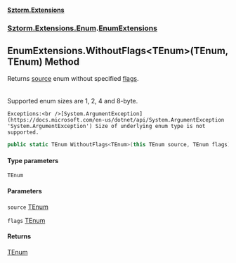 #### [Sztorm.Extensions](./index.md 'index')
### [Sztorm.Extensions.Enum](./Sztorm-Extensions-Enum.md 'Sztorm.Extensions.Enum').[EnumExtensions](./Sztorm-Extensions-Enum-EnumExtensions.md 'Sztorm.Extensions.Enum.EnumExtensions')
## EnumExtensions.WithoutFlags&lt;TEnum&gt;(TEnum, TEnum) Method
Returns [source](#Sztorm-Extensions-Enum-EnumExtensions-WithoutFlags-TEnum-(TEnum_TEnum)-source 'Sztorm.Extensions.Enum.EnumExtensions.WithoutFlags&lt;TEnum&gt;(TEnum, TEnum).source') enum without specified [flags](#Sztorm-Extensions-Enum-EnumExtensions-WithoutFlags-TEnum-(TEnum_TEnum)-flags 'Sztorm.Extensions.Enum.EnumExtensions.WithoutFlags&lt;TEnum&gt;(TEnum, TEnum).flags').  
<br />  
Supported enum sizes are 1, 2, 4 and 8-byte.  



    Exceptions:<br />[System.ArgumentException](https://docs.microsoft.com/en-us/dotnet/api/System.ArgumentException 'System.ArgumentException') Size of underlying enum type is not supported.  
```csharp
public static TEnum WithoutFlags<TEnum>(this TEnum source, TEnum flags);
```
#### Type parameters
<a name='Sztorm-Extensions-Enum-EnumExtensions-WithoutFlags-TEnum-(TEnum_TEnum)-TEnum'></a>
`TEnum`  
  
  
#### Parameters
<a name='Sztorm-Extensions-Enum-EnumExtensions-WithoutFlags-TEnum-(TEnum_TEnum)-source'></a>
`source` [TEnum](#Sztorm-Extensions-Enum-EnumExtensions-WithoutFlags-TEnum-(TEnum_TEnum)-TEnum 'Sztorm.Extensions.Enum.EnumExtensions.WithoutFlags&lt;TEnum&gt;(TEnum, TEnum).TEnum')  
  
  
<a name='Sztorm-Extensions-Enum-EnumExtensions-WithoutFlags-TEnum-(TEnum_TEnum)-flags'></a>
`flags` [TEnum](#Sztorm-Extensions-Enum-EnumExtensions-WithoutFlags-TEnum-(TEnum_TEnum)-TEnum 'Sztorm.Extensions.Enum.EnumExtensions.WithoutFlags&lt;TEnum&gt;(TEnum, TEnum).TEnum')  
  
  
#### Returns
[TEnum](#Sztorm-Extensions-Enum-EnumExtensions-WithoutFlags-TEnum-(TEnum_TEnum)-TEnum 'Sztorm.Extensions.Enum.EnumExtensions.WithoutFlags&lt;TEnum&gt;(TEnum, TEnum).TEnum')  
  
